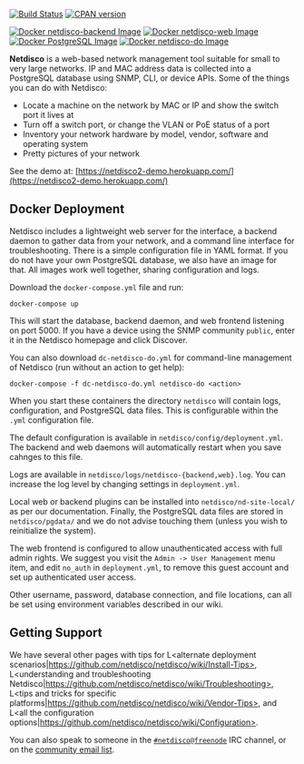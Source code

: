 [![Build Status](https://travis-ci.org/netdisco/netdisco.svg?branch=master)](https://travis-ci.org/netdisco/netdisco)
[![CPAN version](https://badge.fury.io/pl/App-Netdisco.svg)](https://metacpan.org/pod/App::Netdisco)

[![Docker netdisco-backend Image](https://img.shields.io/microbadger/image-size/netdisco/netdisco/latest-backend.svg?label=netdisco-backend)](https://store.docker.com/community/images/netdisco/netdisco)
[![Docker netdisco-web Image](https://img.shields.io/microbadger/image-size/netdisco/netdisco/latest-web.svg?label=netdisco-web)](https://store.docker.com/community/images/netdisco/netdisco)
[![Docker PostgreSQL Image](https://img.shields.io/microbadger/image-size/netdisco/netdisco/latest-postgresql.svg?label=PostgreSQL&logo=postgresql)](https://store.docker.com/community/images/netdisco/netdisco)
[![Docker netdisco-do Image](https://img.shields.io/microbadger/image-size/netdisco/netdisco/latest-do.svg?label=netdisco-do)](https://store.docker.com/community/images/netdisco/netdisco)

**Netdisco** is a web-based network management tool suitable for small to very large networks. IP and MAC address data is collected into a PostgreSQL database using SNMP, CLI, or device APIs. Some of the things you can do with Netdisco:

* Locate a machine on the network by MAC or IP and show the switch port it lives at
* Turn off a switch port, or change the VLAN or PoE status of a port
* Inventory your network hardware by model, vendor, software and operating system
* Pretty pictures of your network

See the demo at: [https://netdisco2-demo.herokuapp.com/](https://netdisco2-demo.herokuapp.com/)

##  Docker Deployment

Netdisco includes a lightweight web server for the interface, a backend daemon to gather data from your network, and a command line interface for troubleshooting. There is a simple configuration file in YAML format. If you do not have your own PostgreSQL database, we also have an image for that. All images work well together, sharing configuration and logs.

Download the `docker-compose.yml` file and run:

    docker-compose up

This will start the database, backend daemon, and web frontend listening on port 5000. If you have a device using the SNMP community `public`, enter it in the Netdisco homepage and click Discover.

You can also download `dc-netdisco-do.yml` for command-line management of Netdisco (run without an action to get help):

    docker-compose -f dc-netdisco-do.yml netdisco-do <action>

When you start these containers the directory `netdisco` will contain logs, configuration, and PostgreSQL data files. This is configurable within the `.yml` configuration file.

The default configuration is available in `netdisco/config/deployment.yml`. The backend and web daemons will automatically restart when you save cahnges to this file.

Logs are available in `netdisco/logs/netdisco-{backend,web}.log`. You can increase the log level by changing settings in `deployment.yml`.

Local web or backend plugins can be installed into `netdisco/nd-site-local/` as per our documentation. Finally, the PostgreSQL data files are stored in `netdisco/pgdata/` and we do not advise touching them (unless you wish to reinitialize the system).

The web frontend is configured to allow unauthenticated access with full admin rights. We suggest you visit the `Admin -> User Management` menu item, and edit `no_auth` in `deployment.yml`, to remove this guest account and set up authenticated user access.

Other username, password, database connection, and file locations, can all be set using environment variables described in our wiki.

## Getting Support

We have several other pages with tips for
L<alternate deployment scenarios|https://github.com/netdisco/netdisco/wiki/Install-Tips>,
L<understanding and troubleshooting Netdisco|https://github.com/netdisco/netdisco/wiki/Troubleshooting>,
L<tips and tricks for specific platforms|https://github.com/netdisco/netdisco/wiki/Vendor-Tips>,
and L<all the configuration options|https://github.com/netdisco/netdisco/wiki/Configuration>.

You can also speak to someone in the [`#netdisco@freenode`](https://webchat.freenode.net/?randomnick=1&prompt=1&channels=%23netdisco) IRC channel, or on the [community email list](https://lists.sourceforge.net/lists/listinfo/netdisco-users).

